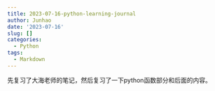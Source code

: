 ```yaml
---
title: 2023-07-16-python-learning-journal
author: Junhao
date: '2023-07-16'
slug: []
categories:
  - Python
tags:
  - Markdown
---
```

  先复习了大海老师的笔记，然后复习了一下python函数部分和后面的内容。